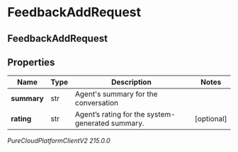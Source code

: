 # FeedbackAddRequest

## FeedbackAddRequest

## Properties

|Name | Type | Description | Notes|
|------------ | ------------- | ------------- | -------------|
| **summary** | str | Agent&#39;s summary for the conversation | |
| **rating** | str | Agent’s rating for the system-generated summary. | [optional] |



_PureCloudPlatformClientV2 215.0.0_
